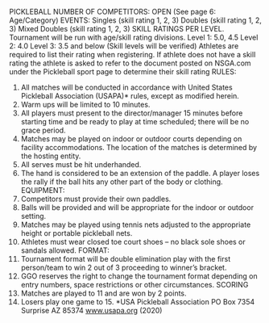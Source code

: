 PICKLEBALL
NUMBER OF COMPETITORS: OPEN
(See page 6: Age/Category)
EVENTS:
Singles (skill rating 1, 2, 3)
Doubles (skill rating 1, 2, 3)
Mixed Doubles (skill rating 1, 2, 3)
SKILL RATINGS PER LEVEL. Tournament will be run with age/skill rating divisions.
Level 1: 5.0, 4.5
Level 2: 4.0
Level 3: 3.5 and below (Skill levels will be verified)
Athletes are required to list their rating when registering. If athlete does not have a skill rating the athlete is asked
to refer to the document posted on NSGA.com under the Pickleball sport page to determine their skill rating
RULES:
1. All matches will be conducted in accordance with United States Pickleball Association (USAPA)* rules, except as
modified herein.
2. Warm ups will be limited to 10 minutes.
3. All players must present to the director/manager 15 minutes before starting time and be ready to play at time
scheduled; there will be no grace period.
4. Matches may be played on indoor or outdoor courts depending on facility accommodations. The location of the
matches is determined by the hosting entity.
5. All serves must be hit underhanded.
6. The hand is considered to be an extension of the paddle. A player loses the rally if the ball hits any other part of the
body or clothing.
EQUIPMENT:
1. Competitors must provide their own paddles.
2. Balls will be provided and will be appropriate for the indoor or outdoor setting.
3. Matches may be played using tennis nets adjusted to the appropriate height or portable pickleball nets.
4. Athletes must wear closed toe court shoes – no black sole shoes or sandals allowed.
FORMAT:
1. Tournament format will be double elimination play with the first person/team to win 2 out of 3 proceeding to
winner’s bracket.
2. GGO reserves the right to change the tournament format depending on entry numbers, space restrictions or other
circumstances.
SCORING
1. Matches are played to 11 and are won by 2 points.
2. Losers play one game to 15.
*USA Pickleball Association
 PO Box 7354
 Surprise AZ 85374
 www.usapa.org
 (2020)
